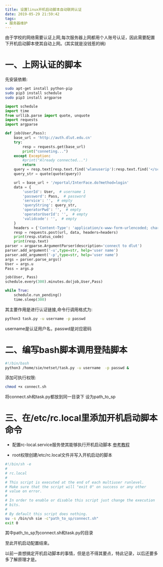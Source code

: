 ```yaml
---
title: 设置linux开机启动脚本自动联网认证
date: 2019-05-29 21:59:42
tags:
- 服务器维护
---
```


由于学校的网络需要认证上网,每次服务器上网都用个人账号认证，因此需要配置下开机启动脚本使其自动上网。(其实就是没钱惹的祸)

# 一、上网认证的脚本

先安装依赖:
``` bash
sudo apt-get install python-pip
sudo pip3 install schedule 
sudo pip3 install argparse
```

``` python task.py
import schedule
import time
from urllib.parse import quote, unquote
import requests
import argparse

def job(User,Pass):
    base_url = 'http://auth.dlut.edu.cn'
    try:
        resp = requests.get(base_url)
        print("conneting...")
    except Exception:
        #print("Already connected...")
        return
    query = resp.text[resp.text.find('wlanuserip'):resp.text.find('</script>')]
    query_str = quote(quote(query))

    url = base_url + '/eportal/InterFace.do?method=login'
    data = {
        'userId': User,  # username 1
        'password': Pass,  # password
        'service': '',  # empty
        'queryString': query_str,
        'operatorPwd': '',  # empty
        'operatorUserId': '',  # empty
        'validcode': '',  # empty
    }
    headers = {'Content-Type': 'application/x-www-form-urlencoded; charset=UTF-8'}
    resp = requests.post(url, data, headers=headers)
    print(resp.status_code)
    print(resp.text)
parser = argparse.ArgumentParser(description='connect to dlut')
parser.add_argument('-u',type=str, help='user name')
parser.add_argument('-p',type=str, help='user name')
args = parser.parse_args()
User = args.u
Pass = args.p

job(User, Pass)
schedule.every(300).minutes.do(job,User,Pass)

while True:
    schedule.run_pending()
    time.sleep(300) 
```
其主要作用是进行认证链接,命令行调用格式为:
``` bash
python3 task.py -u username -p passwd
```
username是认证用户名，passwd是对应密码

# 二、编写bash脚本调用登陆脚本

``` bash connect.sh
#!/bin/bash
python3 /home/sie/netset/task.py -u username  -p passwd &
``` 
添加可执行权限:
``` bash
chmod +x connect.sh
```
将connect.sh和task.py都放到同一目录下 设为path_to_sp
# 三、在/etc/rc.local里添加开机启动脚本命令

* 配置rc-local.service服务使其能够执行开机启动脚本 [参考教程](https://www.cnblogs.com/defifind/p/9285456.html)

* root权限创建/etc/rc.local文件并写入开机启动的脚本
``` bash
#!/bin/sh -e
# 
# rc.local
#
# This script is executed at the end of each multiuser runlevel.
# Make sure that the script will "exit 0" on success or any other
# value on error.
#
# In order to enable or disable this script just change the execution
# bits.
#
# By default this script does nothing.
su -s /bin/sh sie -c"path_to_sp/connect.sh"
exit 0
```
其中path_to_sp为connect.sh和task.py的目录

至此开机启动配置结束。

以前一直想搞定开机启动脚本的事情，但是总不得其要点，特此记录，以后还要多多了解原理才是。




